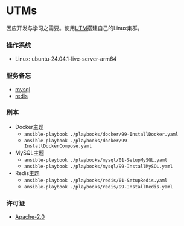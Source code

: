 # UTMs

因应开发与学习之需要。使用[UTM](https://getutm.app)搭建自己的Linux集群。

### 操作系统

* Linux: ubuntu-24.04.1-live-server-arm64

### 服务备忘

* [mysql](./wiki/mysql.md)
* [redis](./wiki/redis.md)

### 剧本

* Docker主题
  * `ansible-playbook ./playbooks/docker/99-InstallDocker.yaml`
  * `ansible-playbook ./playbooks/docker/99-InstallDockerCompose.yaml`
* MySQL主题
  * `ansible-playbook ./playbooks/mysql/01-SetupMySQL.yaml`
  * `ansible-playbook ./playbooks/mysql/99-InstallMySQL.yaml`
* Redis主题
  * `ansible-playbook ./playbooks/redis/01-SetupRedis.yaml`
  * `ansible-playbook ./playbooks/redis/99-InstallRedis.yaml`

### 许可证

* [Apache-2.0](./LICENSE.txt)
